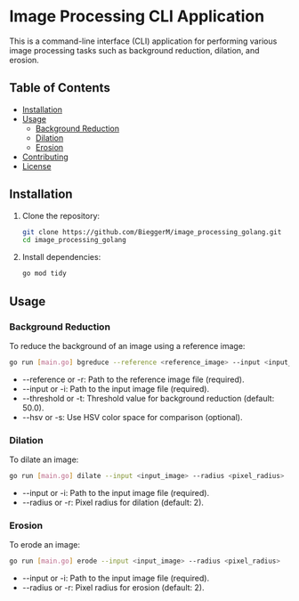 # Image Processing CLI Application

This is a command-line interface (CLI) application for performing various image processing tasks such as background reduction, dilation, and erosion.

## Table of Contents

- [Installation](#installation)
- [Usage](#usage)
  - [Background Reduction](#background-reduction)
  - [Dilation](#dilation)
  - [Erosion](#erosion)
- [Contributing](#contributing)
- [License](#license)

## Installation

1. Clone the repository:
    ```sh
    git clone https://github.com/BieggerM/image_processing_golang.git
    cd image_processing_golang
    ```

2. Install dependencies:
    ```sh
    go mod tidy
    ```

## Usage

### Background Reduction

To reduce the background of an image using a reference image:

```sh
go run [main.go] bgreduce --reference <reference_image> --input <input_image> --threshold <threshold_value> [--hsv]
```
* --reference or -r: Path to the reference image file (required).
* --input or -i: Path to the input image file (required).
* --threshold or -t: Threshold value for background reduction (default: 50.0).
* --hsv or -s: Use HSV color space for comparison (optional).


### Dilation
To dilate an image:

```sh
go run [main.go] dilate --input <input_image> --radius <pixel_radius>
```
* --input or -i: Path to the input image file (required).
* --radius or -r: Pixel radius for dilation (default: 2).

### Erosion
To erode an image:

```sh
go run [main.go] erode --input <input_image> --radius <pixel_radius>
```
* --input or -i: Path to the input image file (required).
* --radius or -r: Pixel radius for erosion (default: 2).
